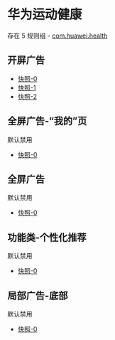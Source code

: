 # 华为运动健康

存在 5 规则组 - [com.huawei.health](/src/apps/com.huawei.health.ts)

## 开屏广告

- [快照-0](https://i.gkd.li/import/12667766)
- [快照-1](https://i.gkd.li/import/13215012)
- [快照-2](https://i.gkd.li/import/13228290)

## 全屏广告-“我的”页

默认禁用

- [快照-0](https://i.gkd.li/import/12667814)

## 全屏广告

默认禁用

- [快照-0](https://i.gkd.li/import/13546292)

## 功能类-个性化推荐

默认禁用

- [快照-0](https://i.gkd.li/import/13546292)

## 局部广告-底部

默认禁用

- [快照-0](https://i.gkd.li/import/13587206)

